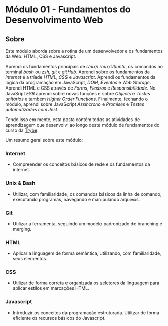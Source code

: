 # Módulo 01 - Fundamentos do Desenvolvimento Web

## Sobre

Este módulo aborda sobre a rotina de um desenvolvedor e os fundamentos da Web: HTML, CSS e Javascript.

Aprendi os fundamentos principais de *Unix/Linux/Ubuntu*, os comandos no terminal *bash* ou *zsh*, *git* e *gitHub*. Aprendi sobre os fundamentos da *internet* e a tríade *HTML*, *CSS* e *Javascript*. Aprendi os fundamentos da lógica da programação em JavaScript, *DOM*, *Eventos* e *Web Storage*. Aprendi HTML e CSS através de *Forms*, *Flexbox* e *Responsibilidade*. No JavaSript *ES6* aprendi sobre novas funções e sobre *Objects* e *Testes unitários* e também *Higher Order Functions*. Finalmente, fechando o módulo, aprendi sobre JavaScript *Assíncrono* e *Promises* e *Testes automatizados com Jest*.

Tendo isso em mente, esta pasta contém todas as atividades de aprendizagem que desenvolvi ao longo deste módulo de fundamentos do curso da [Trybe](https://www.betrybe.com/).

Um resumo geral sobre este módulo:

### Internet
- Compreender os conceitos básicos de rede e os fundamentos da internet.

### Unix & Bash
- Utilizar, com familiaridade, os comandos básicos da linha de comando, executando programas, navegando e manipulando arquivos.

### Git 
- Utilizar a ferramenta, seguindo um modelo padronizado de branching e merging. 

### HTML
- Aplicar a linguagem de forma semântica, utilizando, com familiaridade, seus elementos.

### CSS
- Utilizar de forma correta e organizada os seletores da linguagem para aplicar estilos em marcações HTML.

### Javascript
- Introduzir os conceitos da programação estruturada. Utilizar de forma eficiente os recursos básicos do Javascript.
